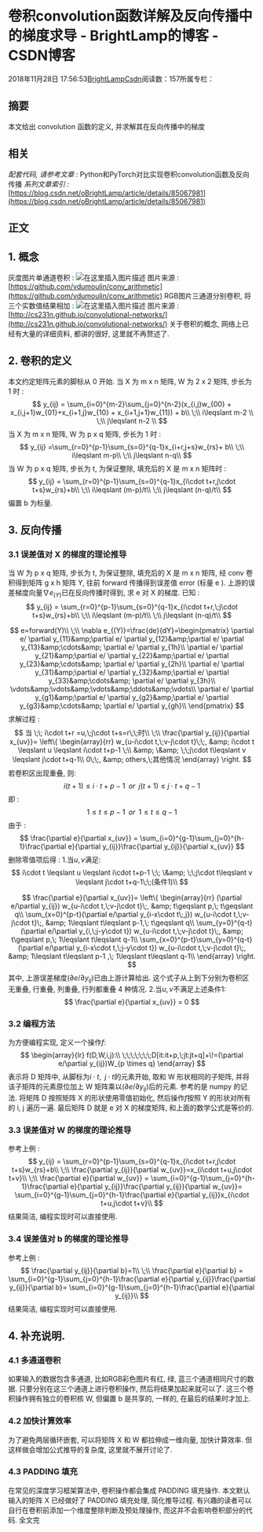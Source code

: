 
# 卷积convolution函数详解及反向传播中的梯度求导 - BrightLamp的博客 - CSDN博客


2018年11月28日 17:56:53[BrightLampCsdn](https://me.csdn.net/oBrightLamp)阅读数：157所属专栏：



## 摘要
本文给出 convolution 函数的定义, 并求解其在反向传播中的梯度
## 相关
*配套代码, 请参考文章 :*
Python和PyTorch对比实现卷积convolution函数及反向传播
*系列文章索引 :*
[https://blog.csdn.net/oBrightLamp/article/details/85067981](https://blog.csdn.net/oBrightLamp/article/details/85067981)
## 正文
## 1. 概念
灰度图片单通道卷积 :
![在这里插入图片描述](https://img-blog.csdnimg.cn/20181128175251839.gif)
图片来源 :[https://github.com/vdumoulin/conv_arithmetic](https://github.com/vdumoulin/conv_arithmetic)
[
](https://img-blog.csdnimg.cn/20181128175251839.gif)RGB图片三通道分别卷积, 将三个实数值结果相加 :
![在这里插入图片描述](https://img-blog.csdnimg.cn/20181128175321140.gif)
图片来源 :[http://cs231n.github.io/convolutional-networks/](http://cs231n.github.io/convolutional-networks/)
[
](https://img-blog.csdnimg.cn/20181128175321140.gif)关于卷积的概念, 网络上已经有大量的详细资料, 都讲的很好, 这里就不再赘述了.
[
](https://img-blog.csdnimg.cn/20181128175321140.gif)
## 2. 卷积的定义
[
](https://img-blog.csdnimg.cn/20181128175321140.gif)本文约定矩阵元素的脚标从 0 开始.
[
](https://img-blog.csdnimg.cn/20181128175321140.gif)当 X 为 m x n 矩阵, W 为 2 x 2 矩阵, 步长为 1 时 :
$$
y_{ij} = \sum_{i=0}^{m-2}\sum_{j=0}^{n-2}(x_{i,j}w_{00} + x_{i,j+1}w_{01}+x_{i+1,j}w_{10} + x_{i+1,j+1}w_{11}) + b\\
\;\\
i\leqslant m-2 \\
\;\\
j\leqslant n-2 \\
$$
当 X 为 m x n 矩阵, W 为 p x q 矩阵, 步长为 1 时 :
$$
y_{ij} =\sum_{r=0}^{p-1}\sum_{s=0}^{q-1}x_{i+r,j+s}w_{rs}+ b\\
\;\\
i\leqslant m-p\\
\;\\
j\leqslant n-q\\
$$
当 W 为 p x q 矩阵, 步长为 t, 为保证整除, 填充后的 X 是 m x n 矩阵时 :
$$
y_{ij} = \sum_{r=0}^{p-1}\sum_{s=0}^{q-1}x_{i\cdot t+r,j\cdot t+s}w_{rs}+b\\
\;\\
i\leqslant (m-p)/t\\
\;\\
j\leqslant (n-q)/t\\
$$
偏置 b 为标量.
## 3. 反向传播
### 3.1 误差值对 X 的梯度的理论推导
当 W 为 p x q 矩阵, 步长为 t, 为保证整除, 填充后的 X 是 m x n 矩阵, 经 conv 卷积得到矩阵 g x h 矩阵 Y, 往前 forward 传播得到误差值 error (标量 e ). 上游的误差梯度向量$\nabla e_{(Y)}$已在反向传播时得到, 求 e 对 X 的梯度.
已知 :
$$
y_{ij} = \sum_{r=0}^{p-1}\sum_{s=0}^{q-1}x_{i\cdot t+r,\;j\cdot t+s}w_{rs}+b\\
\;\\
i\leqslant (m-p)/t\\
\;\\
j\leqslant (n-q)/t\\
$$

$$
e=forward(Y)\\
\;\\
\nabla e_{(Y)}=\frac{de}{dY}=\begin{pmatrix}
\partial e/ \partial y_{11}&amp;\partial e/ \partial y_{12}&amp;\partial e/ \partial y_{13}&amp;\cdots&amp; \partial e/ \partial y_{1h}\\ 
\partial e/ \partial y_{21}&amp;\partial e/ \partial y_{22}&amp;\partial e/ \partial y_{23}&amp;\cdots&amp; \partial e/ \partial y_{2h}\\ 
\partial e/ \partial y_{31}&amp;\partial e/ \partial y_{32}&amp;\partial e/ \partial y_{33}&amp;\cdots&amp; \partial e/ \partial y_{3h}\\ 
\vdots&amp;\vdots&amp;\vdots&amp;\ddots&amp;\vdots\\
\partial e/ \partial y_{g1}&amp;\partial e/ \partial y_{g2}&amp;\partial e/ \partial y_{g3}&amp;\cdots&amp; \partial e/ \partial y_{gh}\\ 
\end{pmatrix}
$$
求解过程 :
$$
当 \;\; i\cdot t+r =u,\;j\cdot t+s=r\;\;时\\
\;\\
\frac{\partial y_{ij}}{\partial x_{uv}}=
\left\{
 \begin{array}{rr}
 w_{u-i\cdot t,\;v-j\cdot t}\;\;, &amp;  i\cdot t  \leqslant u \leqslant i\cdot t+p-1 \;\\
 &amp; \&amp; \;\;j\cdot t\leqslant v \leqslant j\cdot t+q-1\\
 0\;\;, &amp;  others,\;其他情况
 \end{array}
\right.
$$
若卷积区出现重叠, 则:
$$
i(t+1)\leqslant i\cdot t+p-1 \;\; or \;\; j(t+1)\leqslant j\cdot t+q-1
$$
即 :
$$
1\leqslant t\leqslant p-1 \;\;or\;\; 1\leqslant t\leqslant q-1
$$
由于 :
$$
\frac{\partial e}{\partial x_{uv}} = \sum_{i=0}^{g-1}\sum_{j=0}^{h-1}\frac{\partial e}{\partial y_{ij}}\frac{\partial y_{ij}}{\partial x_{uv}}
$$
删除零值项后得 :
1.当$u,v$满足:
$$
i\cdot t  \leqslant u \leqslant i\cdot t+p-1 \;\; \&amp; \;\;j\cdot t\leqslant v \leqslant j\cdot t+q-1\;\;(条件1)\\
$$

$$
\frac{\partial e}{\partial x_{uv}}=
\left\{
 \begin{array}{rr}
 (\partial e/\partial y_{ij}) w_{u-i\cdot t,\;v-j\cdot t}\;, &amp;  t\geqslant p,\; t\geqslant q\\
 \sum_{x=0}^{p-t}(\partial e/\partial y_{i-x\cdot t\;,j}) w_{u-i\cdot t,\;v-j\cdot t}\;, &amp; 1\leqslant t\leqslant p-1,\; t\geqslant q\\
 \sum_{y=0}^{q-t}(\partial e/\partial y_{i,\;j-y\cdot t}) w_{u-i\cdot t,\;v-j\cdot t}\;, &amp; t\geqslant p,\; 1\leqslant t\leqslant q-1\\
 \sum_{x=0}^{p-t}\sum_{y=0}^{q-t}(\partial e/\partial y_{i-x\cdot t,\;j-y\cdot t}) w_{u-i\cdot t,\;v-j\cdot t}\;, &amp; 1\leqslant t\leqslant p-1 ,\; 1\leqslant t\leqslant q-1\\
 \end{array}
\right.
$$
其中, 上游误差梯度$(\partial e/\partial y_{ij})$已由上游计算给出. 这个式子从上到下分别为卷积区无重叠, 行重叠, 列重叠, 行列都重叠 4 种情况.
2.当$u,v$不满足上述条件1:
$$
\frac{\partial e}{\partial x_{uv}} = 0
$$

### 3.2 编程方法
为方便编程实现, 定义一个操作$f$:
$$
\begin{array}{lr}
f(D,W,i,j):\\
\;\;\;\;\;\;\;D[it:it+p,\;jt:jt+q]+\!=(\partial e/\partial y_{ij})W_{p \times q}
\end{array}
$$
表示将 D 矩阵中, 从脚标为$i \cdot t,\;\; j\cdot t$的元素开始, 取和 W 形状相同的子矩阵, 并将该子矩阵的元素原位加上 W 矩阵乘以$(\partial e/\partial y_{ij})$后的元素. 参考的是 numpy 的记法.
将矩阵 D 按照矩阵 X 的形状使用零值初始化, 然后操作$f$按照 Y 的形状对所有的 i, j 遍历一遍. 最后矩阵 D 就是 e 对 X 的梯度矩阵, 和上面的数学公式是等价的.
### 3.3 误差值对 W 的梯度的理论推导
参考上例 :
$$
y_{ij} = \sum_{r=0}^{p-1}\sum_{s=0}^{q-1}x_{i\cdot t+r,j\cdot t+s}w_{rs}+b\\
\;\\
\frac{\partial y_{ij}}{\partial w_{uv}}=x_{i\cdot t+u,j\cdot t+v}\\
\;\\
\frac{\partial e}{\partial w_{uv}} = \sum_{i=0}^{g-1}\sum_{j=0}^{h-1}\frac{\partial e}{\partial y_{ij}}\frac{\partial y_{ij}}{\partial w_{uv}}= \sum_{i=0}^{g-1}\sum_{j=0}^{h-1}\frac{\partial e}{\partial y_{ij}}x_{i\cdot t+u,j\cdot t+v}\\
$$
结果简洁, 编程实现时可以直接使用.
### 3.4 误差值对 b 的梯度的理论推导
参考上例 :
$$
\frac{\partial y_{ij}}{\partial b}=1\\
\;\\
\frac{\partial e}{\partial b} = \sum_{i=0}^{g-1}\sum_{j=0}^{h-1}\frac{\partial e}{\partial y_{ij}}\frac{\partial y_{ij}}{\partial b}= \sum_{i=0}^{g-1}\sum_{j=0}^{h-1}\frac{\partial e}{\partial y_{ij}}\\
$$
结果简洁, 编程实现时可以直接使用.
## 4. 补充说明.
### 4.1 多通道卷积
如果输入的数据包含多通道, 比如RGB彩色图片有红, 绿, 蓝三个通道相同尺寸的数据. 只要分别在这三个通道上进行卷积操作, 然后将结果加起来就可以了.
这三个卷积操作拥有独立的卷积核 W, 但偏置 b 是共享的, 一样的, 在最后的结果时才加上.
### 4.2 加快计算效率
为了避免两层循环嵌套, 可以将矩阵 X 和 W 都拉伸成一维向量, 加快计算效率. 但这样做会增加公式推导的复杂度, 这里就不展开讨论了.
### 4.3 PADDING 填充
在常见的深度学习框架算法中, 卷积操作都会集成 PADDING 填充操作.
本文默认输入的矩阵 X 已经做好了 PADDING 填充处理, 简化推导过程.
有兴趣的读者可以自行在卷积前添加一个维度整除判断及预处理操作, 而这并不会影响卷积部分的代码.
全文完

